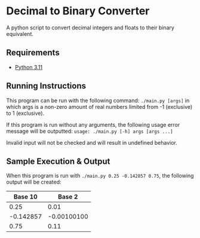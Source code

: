 # Decimal to Binary Converter 
A python script to convert decimal integers and floats to their binary equivalent.

## Requirements
* [Python 3.11](https://www.python.org/)

## Running Instructions
This program can be run with the following command: `./main.py [args]` in which args is a non-zero amount of real numbers limited from -1 (exclusive) to 1 (exclusive). 

If this program is run without any arguments, the following usage error message will be outputted:
`usage: ./main.py [-h] args [args ...]`

Invalid input will not be checked and will result in undefined behavior.

## Sample Execution & Output
When this program is run with `./main.py 0.25 -0.142857 0.75`, the following output will be created:

|   Base 10   |    Base 2   | 
| ----------- | ----------- |
|     0.25    |     0.01    |
|  -0.142857  | -0.00100100 |
|     0.75    |     0.11    |
